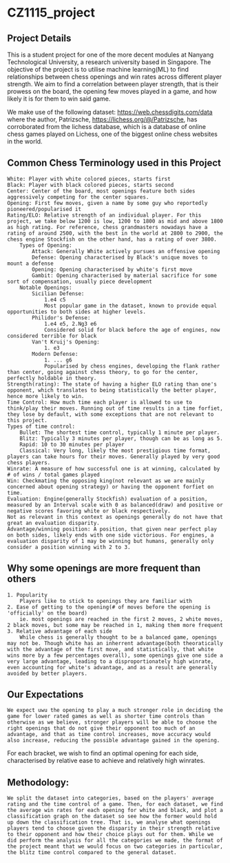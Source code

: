 # CZ1115_project





## Project Details

This is a student project for one of the more decent modules at Nanyang Technological University, a research university based in Singapore.
The objective of the project is to utilise machine learning(ML) to find relationships between chess openings and win rates across different player strength. We aim to find a correlation between player strength, that is their prowess on the board, the opening few moves played in a game, and how likely it is for them to win said game.

We make use of the following dataset:
https://web.chessdigits.com/data
where the author, Patrizsche, https://lichess.org/@/Patrizsche, has corroborated from the lichess database, which is a database of online chess games played on Lichess, one of the biggest online chess websites in the world.

## Common Chess Terminology used in this Project

    White: Player with white colored pieces, starts first
    Black: Player with black colored pieces, starts second
    Center: Center of the board, most openings feature both sides aggressively competing for the center squares.
    Opening: First few moves, given a name by some guy who reportedly pioneered/popularised it
    Rating/ELO: Relative strength of an individual player. For this project, we take below 1200 is low, 1200 to 1800 as mid and above 1800 as high rating. For reference, chess grandmasters nowadays have a rating of around 2500, with the best in the world at 2800 to 2900, the chess engine Stockfish on the other hand, has a rating of over 3800.
        Types of Opening:
            Attack: Generally White actively pursues an offensive opening
            Defense: Opening characterised by Black's unique moves to mount a defense
            Opening: Opening characterised by white's first move
            Gambit: Opening characterised by material sacrifice for some sort of compensation, usually piece development
        Notable Openings:
            Sicilian Defense:
                1.e4 c5
                Most popular game in the dataset, known to provide equal opportunities to both sides at higher levels.
            Philidor's Defense:
                1.e4 e5, 2.Ng3 e6
                Considered solid for black before the age of engines, now considered terrible for black
            Van't Kruij's Opening:
                1. e3
            Modern Defense:
                1. ... g6
                Popularised by chess engines, developing the flank rather than center, going against chess theory, to go for the center, perfectly holdable in theory.
    Strength(rating): The state of having a higher ELO rating than one's opponent, which translates to being statistically the better player, hence more likely to win.
    Time Control: How much time each player is allowed to use to think/play their moves. Running out of time results in a time forfiet, they lose by default, with some exceptions that are not relevant to this project.
    Types of time control:
        Bullet: The shortest time control, typically 1 minute per player.
        Blitz: Typically 3 minutes per player, though can be as long as 5.
        Rapid: 10 to 30 minutes per player
        Classical: Very long, likely the most prestigious time format, players can take hours for their moves. Generally played by very good chess players.
    Winrate: A measure of how successful one is at winning, calculated by # of wins / total games played
    Win: Checkmating the opposing king(not relevant as we are mainly concerned about opening strategy) or having the opponent forfiet on time.
    Evaluation: Engine(generally Stockfish) evaluation of a position, measured by an Interval scale with 0 as balanced(draw) and positive or negative scores favoring white or black respectively.
    Not as relevant in this context as openings generally do not have that great an evaluation disparity.
    Advantage/winning position: A position, that given near perfect play on both sides, likely ends with one side victorious. For engines, a evaluation disparity of 1 may be winning but humans, generally only consider a position winning with 2 to 3.

    
    

## Why some openings are more frequent than others
    1. Popularity
        Players like to stick to openings they are familiar with
    2. Ease of getting to the opening(# of moves before the opening is 'officially' on the board)
        ie. most openings are reached in the first 2 moves, 2 white moves, 2 black moves, but some may be reached in 1, making them more frequent
    3. Relative advantage of each side
        While chess is generally thought to be a balanced game, openings may not be. Though white has an inherrent advantage(both theoratically with the advantage of the first move, and statistically, that white wins more by a few percentages overall), some openings give one side a very large advantage, leading to a disproportionately high winrate, even accounting for white's advantage, and as a result are generally avoided by better players.

## Our Expectations
    We expect uwu the opening to play a much stronger role in deciding the game for lower rated games as well as shorter time controls than otherwise as we believe, stronger players will be able to choose the right openings that do not give their opponent too much of an advantage, and that as time control increases, move accuracy would also increase, reducing the possible advantage gained in the opening.

For each bracket, we wish to find an optimal opening for each side, characterised by relative ease to achieve and relatively high winrates.

## Methodology:
    We split the dataset into categories, based on the players' average rating and the time control of a game. Then, for each dataset, we find the average win rates for each opening for white and black, and plot a classification graph on the dataset so see how the former would hold up down the classification tree. That is, we analyse what openings players tend to choose given the disparity in their strength relative to their opponent and how their choice plays out for them. While we did perform the analysis for all the categories we made, the format of the project meant that we would focus on two categories in particular, the blitz time control compared to the general dataset.






